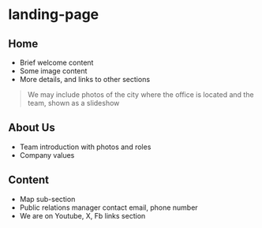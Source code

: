 # landing-page

## Home
- Brief welcome content
- Some image content
- More details, and links to other sections

> We may include photos of the city where the office is located and the team, shown as a slideshow

## About Us
- Team introduction with photos and roles
- Company values

## Content
- Map sub-section
- Public relations manager contact email, phone number
- We are on Youtube, X, Fb links section
